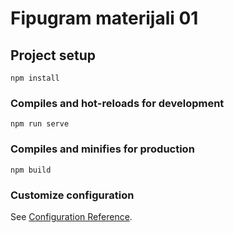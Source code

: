 # Fipugram materijali 01

## Project setup

```
npm install
```

### Compiles and hot-reloads for development

```
npm run serve
```

### Compiles and minifies for production

```
npm build
```

### Customize configuration

See [Configuration Reference](https://cli.vuejs.org/config/).
